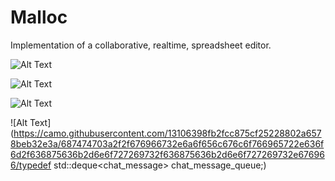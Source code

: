 Malloc
======
Implementation of a collaborative, realtime, spreadsheet editor.

![Alt Text](http://i.imgur.com/NL9iDRX.jpg;)

![Alt Text](http://i.imgur.com/YuIY8Jb.gif;)

![Alt Text](http://i.imgur.com/cxefFOY.jpg;)

![Alt Text](https://camo.githubusercontent.com/13106398fb2fcc875cf25228802a6578beb32e3a/687474703a2f2f676966732e6a6f656c676c6f766965722e636f6d2f636875636b2d6e6f727269732f636875636b2d6e6f727269732e676966/typedef std::deque<chat_message> chat_message_queue;)

